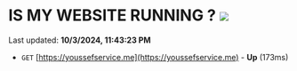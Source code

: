 # IS MY WEBSITE RUNNING ? [![](https://img.shields.io/static/v1?label=Sponsor&message=%E2%9D%A4&logo=GitHub&color=%23fe8e86)](https://github.com/sponsors/Youssef-Lehmam)

Last updated: **10/3/2024, 11:43:23 PM**

- `GET` [https://youssefservice.me](https://youssefservice.me) - **Up** (173ms)
